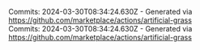 Commits: 2024-03-30T08:34:24.630Z - Generated via https://github.com/marketplace/actions/artificial-grass
<br>
Commits: 2024-03-30T08:34:24.630Z - Generated via https://github.com/marketplace/actions/artificial-grass
<br>
